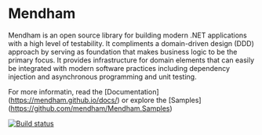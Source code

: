 # Mendham
Mendham is an open source library for building modern .NET applications with a high level of testability. It compliments a domain-driven design (DDD) approach by serving as foundation that makes business logic to be the primary focus. It provides infrastructure for domain elements that can easily be integrated with modern software practices including dependency injection and asynchronous programming and unit testing.

For more informatin, read the [Documentation] (https://mendham.github.io/docs/) or explore the [Samples] (https://github.com/mendham/Mendham.Samples)

[![Build status](https://ci.appveyor.com/api/projects/status/1y0b0uh5c8piwj38/branch/master?svg=true)](https://ci.appveyor.com/project/cbeall/mendham/branch/master)
